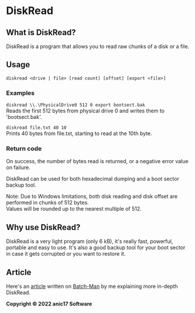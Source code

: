 # DiskRead

## What is DiskRead?

DiskRead is a program that allows you to read raw chunks of a disk or a file.

## Usage 

`diskread <drive | file> [read count] [offset] [export <file>]`

### Examples
 `diskread \\.\PhysicalDrive0 512 0 export bootsect.bak`  
Reads the first 512 bytes from physical drive 0 and writes them to 'bootsect.bak'.

 `diskread file.txt 40 10`  
Prints 40 bytes from file.txt, starting to read at the 10th byte.

### Return code
 On success, the number of bytes read is returned, or a negative error value on failure.  

DiskRead can be used for both hexadecimal dumping and a boot sector backup tool.

Note: Due to Windows limitations, both disk reading and disk offset are performed in chunks of 512 bytes.  
      Values will be rounded up to the nearest multiple of 512.  

## Why use DiskRead?

DiskRead is a very light program (only 6 kB), it's really fast, powerful, portable and easy to use.
It's also a good backup tool for your boot sector in case it gets corrupted or you want to restore it.

## Article

Here's an <a href="https://batch-man.com/diskread-read-raw-chunks-of-a-disk-or-a-file/">article</a> written on <a href="https://batch-man.com">Batch-Man</a> by me explaining more in-depth DiskRead.

**Copyright &copy; 2022 anic17 Software**

<img src="https://hits.seeyoufarm.com/api/count/incr/badge.svg?url=https%3A%2F%2Fgithub.com%2Fanic17%2FDiskRead&count_bg=%23FFFFFF&title_bg=%23FFFFFF&icon=&icon_color=%23FFFFFF&title=hits&edge_flat=false" height=0 width=0>
